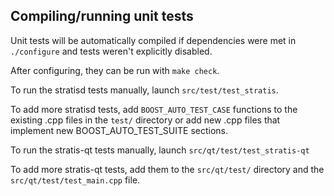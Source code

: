 Compiling/running unit tests
------------------------------------

Unit tests will be automatically compiled if dependencies were met in `./configure`
and tests weren't explicitly disabled.

After configuring, they can be run with `make check`.

To run the stratisd tests manually, launch `src/test/test_stratis`.

To add more stratisd tests, add `BOOST_AUTO_TEST_CASE` functions to the existing
.cpp files in the `test/` directory or add new .cpp files that
implement new BOOST_AUTO_TEST_SUITE sections.

To run the stratis-qt tests manually, launch `src/qt/test/test_stratis-qt`

To add more stratis-qt tests, add them to the `src/qt/test/` directory and
the `src/qt/test/test_main.cpp` file.
